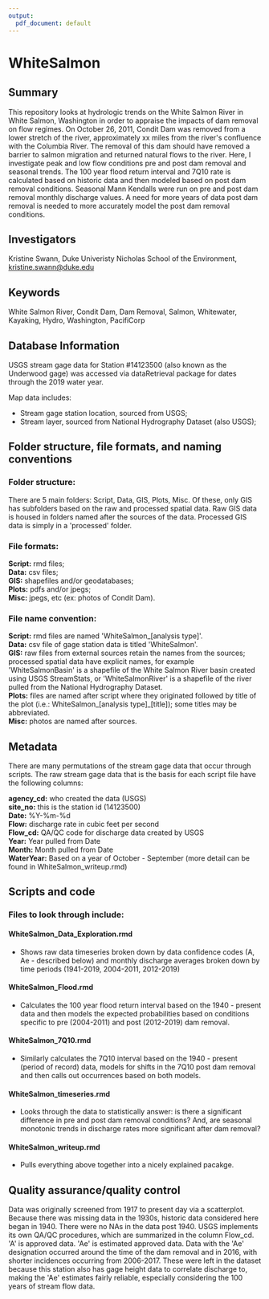 ```yaml
---
output:
  pdf_document: default
---
```

# WhiteSalmon

## Summary

This repository looks at hydrologic trends on the White Salmon River in White Salmon, Washington in order to appraise the impacts of dam removal on flow regimes. On October 26, 2011, Condit Dam was removed from a lower stretch of the river, approximately xx miles from the river's confluence with the Columbia River. The removal of this dam should have removed a barrier to salmon migration and returned natural flows to the river. Here, I investigate peak and low flow conditions pre and post dam removal and seasonal trends. The 100 year flood return interval and 7Q10 rate is calculated based on historic data and then modeled based on post dam removal conditions. Seasonal Mann Kendalls were run on pre and post dam removal monthly discharge values. A need for more years of data post dam removal is needed to more accurately model the post dam removal conditions. 

## Investigators

Kristine Swann, Duke Univeristy Nicholas School of the Environment, kristine.swann@duke.edu

## Keywords

White Salmon River, Condit Dam, Dam Removal, Salmon, Whitewater, Kayaking, Hydro, Washington, PacifiCorp  

## Database Information
USGS stream gage data for Station #14123500 (also known as the Underwood gage) was accessed via dataRetrieval package for dates through the 2019 water year.   

Map data includes:  
- Stream gage station location, sourced from USGS;  
- Stream layer, sourced from National Hydrography Dataset (also USGS);  

## Folder structure, file formats, and naming conventions 

### Folder structure:
There are 5 main folders: Script, Data, GIS, Plots, Misc. Of these, only GIS has subfolders based on the raw and processed spatial data. Raw GIS data is housed in folders named after the sources of the data. Processed GIS data is simply in a 'processed' folder. 

### File formats: 
**Script:** rmd files;  
**Data:** csv files;  
**GIS:** shapefiles and/or geodatabases;  
**Plots:** pdfs and/or jpegs;  
**Misc:** jpegs, etc (ex: photos of Condit Dam).   

### File name convention: 
**Script:** rmd files are named 'WhiteSalmon_[analysis type]'.  
**Data:** csv file of gage station data is titled 'WhiteSalmon'.  
**GIS:** raw files from external sources retain the names from the sources; processed spatial data have explicit names, for example 'WhiteSalmonBasin' is a shapefile of the White Salmon River basin created using USGS StreamStats, or 'WhiteSalmonRiver' is a shapefile of the river pulled from the National Hydrography Dataset.  
**Plots:** files are named after script where they originated followed by title of the plot (i.e.: WhiteSalmon_[analysis type]_[title]); some titles may be abbreviated.  
**Misc:** photos are named after sources.  

## Metadata

There are many permutations of the stream gage data that occur through scripts. The raw stream gage data that is the basis for each script file have the following columns:

**agency_cd:** who created the data (USGS)  
**site_no:** this is the station id (14123500)  
**Date:** %Y-%m-%d  
**Flow:** discharge rate in cubic feet per second  
**Flow_cd:** QA/QC code for discharge data created by USGS  
**Year:** Year pulled from Date  
**Month:** Month pulled from Date  
**WaterYear:** Based on a year of October - September (more detail can be found in WhiteSalmon_writeup.rmd)  

## Scripts and code

### Files to look through include:

#### WhiteSalmon_Data_Exploration.rmd  
- Shows raw data timeseries broken down by data confidence codes (A, Ae - described below) and monthly discharge averages broken down by time periods (1941-2019, 2004-2011, 2012-2019)

#### WhiteSalmon_Flood.rmd  
- Calculates the 100 year flood return interval based on the 1940 - present data and then models the expected probabilities based on conditions specific to pre (2004-2011) and post (2012-2019) dam removal. 

#### WhiteSalmon_7Q10.rmd  

- Similarly calculates the 7Q10 interval based on the 1940 - present (period of record) data, models for shifts in the 7Q10 post dam removal and then calls out occurrences based on both models. 

#### WhiteSalmon_timeseries.rmd  

- Looks through the data to statistically answer: is there a significant difference in pre and post dam removal conditions? And, are seasonal monotonic trends in discharge rates more significant after dam removal?

#### WhiteSalmon_writeup.rmd

- Pulls everything above together into a nicely explained pacakge. 

## Quality assurance/quality control

Data was originally screened from 1917 to present day via a scatterplot. Because there was missing data in the 1930s, historic data considered here began in 1940. There were no NAs in the data post 1940. USGS implements its own QA/QC procedures, which are summarized in the column Flow_cd. 'A' is approved data. 'Ae' is estimated approved data. Data with the 'Ae' designation occurred around the time of the dam removal and in 2016, with shorter incidences occurring from 2006-2017. These were left in the dataset because this station also has gage height data to correlate discharge to, making the 'Ae' estimates fairly reliable, especially considering the 100 years of stream flow data. 

  